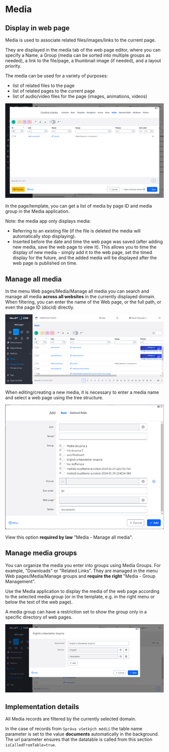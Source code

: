 # Media

## Display in web page

Media is used to associate related files/images/links to the current page.

They are displayed in the media tab of the web page editor, where you can specify a Name, a Group (media can be sorted into multiple groups as needed), a link to the file/page, a thumbnail image (if needed), and a layout priority.

The media can be used for a variety of purposes:
- list of related files to the page
- list of related pages to the current page
- list of audio/video files for the page (images, animations, videos)

![](media.png)

In the page/template, you can get a list of media by page ID and media group in the Media application.

Note: the media app only displays media:
- Referring to an existing file (if the file is deleted the media will automatically stop displaying).
- Inserted before the date and time the web page was saved (after adding new media, save the web page to view it). This allows you to time the display of new media - simply add it to the web page, set the timed display for the future, and the added media will be displayed after the web page is published on time.

## Manage all media

In the menu Web pages/Media/Manage all media you can search and manage all media **across all websites** in the currently displayed domain. When filtering, you can enter the name of the Web page, or the full path, or even the page ID (docid) directly.

![](media-all.png)

When editing/creating a new media, it is necessary to enter a media name and select a web page using the tree structure.

![](media-all-editor.png)

View this option **required by law** "Media - Manage all media".

## Manage media groups

You can organize the media you enter into groups using Media Groups. For example, "Downloads" or "Related Links". They are managed in the menu Web pages/Media/Manage groups and **require the right** "Media - Group Management".

Use the Media application to display the media of the web page according to the selected media group (or in the template, e.g. in the right menu or below the text of the web page).

A media group can have a restriction set to show the group only in a specific directory of web pages.

![](media-groups.png)

## Implementation details

All Media records are filtered by the currently selected domain.

In the case of records from `Správa všetkých médií` the table name parameter is set to the value **documents** automatically in the background. The url parameter ensures that the datatable is called from this section `isCalledFromTable=true`.
